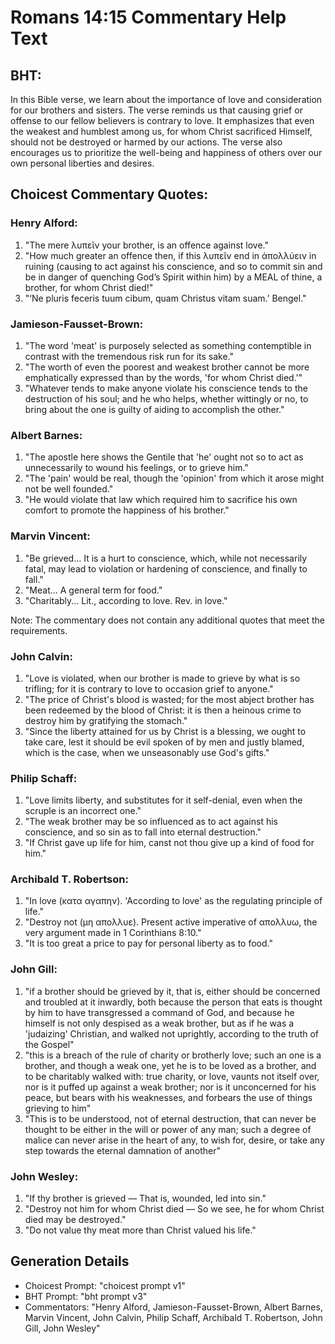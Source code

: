 # Romans 14:15 Commentary Help Text

## BHT:
In this Bible verse, we learn about the importance of love and consideration for our brothers and sisters. The verse reminds us that causing grief or offense to our fellow believers is contrary to love. It emphasizes that even the weakest and humblest among us, for whom Christ sacrificed Himself, should not be destroyed or harmed by our actions. The verse also encourages us to prioritize the well-being and happiness of others over our own personal liberties and desires.

## Choicest Commentary Quotes:
### Henry Alford:
1. "The mere λυπεῖν your brother, is an offence against love."
2. "How much greater an offence then, if this λυπεῖν end in ἀπολλύειν in ruining (causing to act against his conscience, and so to commit sin and be in danger of quenching God’s Spirit within him) by a MEAL of thine, a brother, for whom Christ died!"
3. "‘Ne pluris feceris tuum cibum, quam Christus vitam suam.’ Bengel."

### Jamieson-Fausset-Brown:
1. "The word 'meat' is purposely selected as something contemptible in contrast with the tremendous risk run for its sake."
2. "The worth of even the poorest and weakest brother cannot be more emphatically expressed than by the words, 'for whom Christ died.'"
3. "Whatever tends to make anyone violate his conscience tends to the destruction of his soul; and he who helps, whether wittingly or no, to bring about the one is guilty of aiding to accomplish the other."

### Albert Barnes:
1. "The apostle here shows the Gentile that 'he' ought not so to act as unnecessarily to wound his feelings, or to grieve him."
2. "The 'pain' would be real, though the 'opinion' from which it arose might not be well founded."
3. "He would violate that law which required him to sacrifice his own comfort to promote the happiness of his brother."

### Marvin Vincent:
1. "Be grieved... It is a hurt to conscience, which, while not necessarily fatal, may lead to violation or hardening of conscience, and finally to fall."
2. "Meat... A general term for food."
3. "Charitably... Lit., according to love. Rev. in love."

Note: The commentary does not contain any additional quotes that meet the requirements.

### John Calvin:
1. "Love is violated, when our brother is made to grieve by what is so trifling; for it is contrary to love to occasion grief to anyone."
2. "The price of Christ's blood is wasted; for the most abject brother has been redeemed by the blood of Christ: it is then a heinous crime to destroy him by gratifying the stomach."
3. "Since the liberty attained for us by Christ is a blessing, we ought to take care, lest it should be evil spoken of by men and justly blamed, which is the case, when we unseasonably use God's gifts."

### Philip Schaff:
1. "Love limits liberty, and substitutes for it self-denial, even when the scruple is an incorrect one."
2. "The weak brother may be so influenced as to act against his conscience, and so sin as to fall into eternal destruction."
3. "If Christ gave up life for him, canst not thou give up a kind of food for him."

### Archibald T. Robertson:
1. "In love (κατα αγαπην). 'According to love' as the regulating principle of life."
2. "Destroy not (μη απολλυε). Present active imperative of απολλυω, the very argument made in 1 Corinthians 8:10."
3. "It is too great a price to pay for personal liberty as to food."

### John Gill:
1. "if a brother should be grieved by it, that is, either should be concerned and troubled at it inwardly, both because the person that eats is thought by him to have transgressed a command of God, and because he himself is not only despised as a weak brother, but as if he was a 'judaizing' Christian, and walked not uprightly, according to the truth of the Gospel"
2. "this is a breach of the rule of charity or brotherly love; such an one is a brother, and though a weak one, yet he is to be loved as a brother, and to be charitably walked with: true charity, or love, vaunts not itself over, nor is it puffed up against a weak brother; nor is it unconcerned for his peace, but bears with his weaknesses, and forbears the use of things grieving to him"
3. "This is to be understood, not of eternal destruction, that can never be thought to be either in the will or power of any man; such a degree of malice can never arise in the heart of any, to wish for, desire, or take any step towards the eternal damnation of another"

### John Wesley:
1. "If thy brother is grieved — That is, wounded, led into sin."
2. "Destroy not him for whom Christ died — So we see, he for whom Christ died may be destroyed."
3. "Do not value thy meat more than Christ valued his life."


## Generation Details
- Choicest Prompt: "choicest prompt v1"
- BHT Prompt: "bht prompt v3"
- Commentators: "Henry Alford, Jamieson-Fausset-Brown, Albert Barnes, Marvin Vincent, John Calvin, Philip Schaff, Archibald T. Robertson, John Gill, John Wesley"
